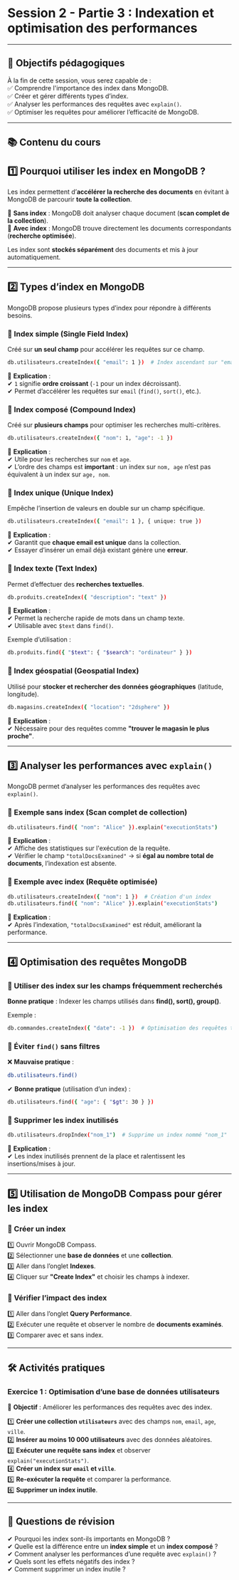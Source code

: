# **Session 2 - Partie 3 : Indexation et optimisation des performances**  

---

## **🎯 Objectifs pédagogiques**  

À la fin de cette session, vous serez capable de :  
✅ Comprendre l'importance des index dans MongoDB.  
✅ Créer et gérer différents types d’index.  
✅ Analyser les performances des requêtes avec `explain()`.  
✅ Optimiser les requêtes pour améliorer l’efficacité de MongoDB.  

---

## **📚 Contenu du cours**  

## **1️⃣ Pourquoi utiliser les index en MongoDB ?**  

Les index permettent d’**accélérer la recherche des documents** en évitant à MongoDB de parcourir **toute la collection**.  

🔹 **Sans index** : MongoDB doit analyser chaque document (**scan complet de la collection**).  
🔹 **Avec index** : MongoDB trouve directement les documents correspondants (**recherche optimisée**).  

Les index sont **stockés séparément** des documents et mis à jour automatiquement.  

---

## **2️⃣ Types d’index en MongoDB**  

MongoDB propose plusieurs types d’index pour répondre à différents besoins.  

### **🔹 Index simple (Single Field Index)**  
Créé sur **un seul champ** pour accélérer les requêtes sur ce champ.  
```sh
db.utilisateurs.createIndex({ "email": 1 })  # Index ascendant sur "email"
```
📌 **Explication** :  
✔ `1` signifie **ordre croissant** (`-1` pour un index décroissant).  
✔ Permet d’accélérer les requêtes sur `email` (`find()`, `sort()`, etc.).  

### **🔹 Index composé (Compound Index)**  
Créé sur **plusieurs champs** pour optimiser les recherches multi-critères.  
```sh
db.utilisateurs.createIndex({ "nom": 1, "age": -1 })
```
📌 **Explication** :  
✔ Utile pour les recherches sur `nom` et `age`.  
✔ L’ordre des champs est **important** : un index sur `nom, age` n’est pas équivalent à un index sur `age, nom`.  

### **🔹 Index unique (Unique Index)**  
Empêche l’insertion de valeurs en double sur un champ spécifique.  
```sh
db.utilisateurs.createIndex({ "email": 1 }, { unique: true })
```
📌 **Explication** :  
✔ Garantit que **chaque email est unique** dans la collection.  
✔ Essayer d’insérer un email déjà existant génère une **erreur**.  

### **🔹 Index texte (Text Index)**  
Permet d’effectuer des **recherches textuelles**.  
```sh
db.produits.createIndex({ "description": "text" })
```
📌 **Explication** :  
✔ Permet la recherche rapide de mots dans un champ texte.  
✔ Utilisable avec `$text` dans `find()`.  

Exemple d’utilisation :  
```sh
db.produits.find({ "$text": { "$search": "ordinateur" } })
```

### **🔹 Index géospatial (Geospatial Index)**  
Utilisé pour **stocker et rechercher des données géographiques** (latitude, longitude).  
```sh
db.magasins.createIndex({ "location": "2dsphere" })
```
📌 **Explication** :  
✔ Nécessaire pour des requêtes comme **"trouver le magasin le plus proche"**.  

---

## **3️⃣ Analyser les performances avec `explain()`**  

MongoDB permet d’analyser les performances des requêtes avec `explain()`.  

### **🔹 Exemple sans index (Scan complet de collection)**  
```sh
db.utilisateurs.find({ "nom": "Alice" }).explain("executionStats")
```
📌 **Explication** :  
✔ Affiche des statistiques sur l'exécution de la requête.  
✔ Vérifier le champ `"totalDocsExamined"` → si **égal au nombre total de documents**, l’indexation est absente.  

### **🔹 Exemple avec index (Requête optimisée)**  
```sh
db.utilisateurs.createIndex({ "nom": 1 })  # Création d'un index
db.utilisateurs.find({ "nom": "Alice" }).explain("executionStats")
```
📌 **Explication** :  
✔ Après l’indexation, `"totalDocsExamined"` est réduit, améliorant la performance.  

---

## **4️⃣ Optimisation des requêtes MongoDB**  

### **🔹 Utiliser des index sur les champs fréquemment recherchés**  
**Bonne pratique** : Indexer les champs utilisés dans **find(), sort(), group()**.  

Exemple :  
```sh
db.commandes.createIndex({ "date": -1 })  # Optimisation des requêtes triées par date
```

### **🔹 Éviter `find()` sans filtres**  
❌ **Mauvaise pratique** :  
```sh
db.utilisateurs.find()
```
✔ **Bonne pratique** (utilisation d’un index) :  
```sh
db.utilisateurs.find({ "age": { "$gt": 30 } })
```

### **🔹 Supprimer les index inutilisés**  
```sh
db.utilisateurs.dropIndex("nom_1")  # Supprime un index nommé "nom_1"
```
📌 **Explication** :  
✔ Les index inutilisés prennent de la place et ralentissent les insertions/mises à jour.  

---

## **5️⃣ Utilisation de MongoDB Compass pour gérer les index**  

### **🔹 Créer un index**  
1️⃣ Ouvrir MongoDB Compass.  
2️⃣ Sélectionner une **base de données** et une **collection**.  
3️⃣ Aller dans l’onglet **Indexes**.  
4️⃣ Cliquer sur **"Create Index"** et choisir les champs à indexer.  

### **🔹 Vérifier l’impact des index**  
1️⃣ Aller dans l’onglet **Query Performance**.  
2️⃣ Exécuter une requête et observer le nombre de **documents examinés**.  
3️⃣ Comparer avec et sans index.  

---

## **🛠️ Activités pratiques**  

### **Exercice 1 : Optimisation d’une base de données utilisateurs**  
📌 **Objectif** : Améliorer les performances des requêtes avec des index.  

1️⃣ **Créer une collection `utilisateurs`** avec des champs `nom`, `email`, `age`, `ville`.  
2️⃣ **Insérer au moins 10 000 utilisateurs** avec des données aléatoires.  
3️⃣ **Exécuter une requête sans index** et observer `explain("executionStats")`.  
4️⃣ **Créer un index sur `email` et `ville`**.  
5️⃣ **Re-exécuter la requête** et comparer la performance.  
6️⃣ **Supprimer un index inutile**.  

---

## **📖 Questions de révision**  

✔ Pourquoi les index sont-ils importants en MongoDB ?  
✔ Quelle est la différence entre un **index simple** et un **index composé** ?  
✔ Comment analyser les performances d’une requête avec `explain()` ?  
✔ Quels sont les effets négatifs des index ?  
✔ Comment supprimer un index inutile ?  
